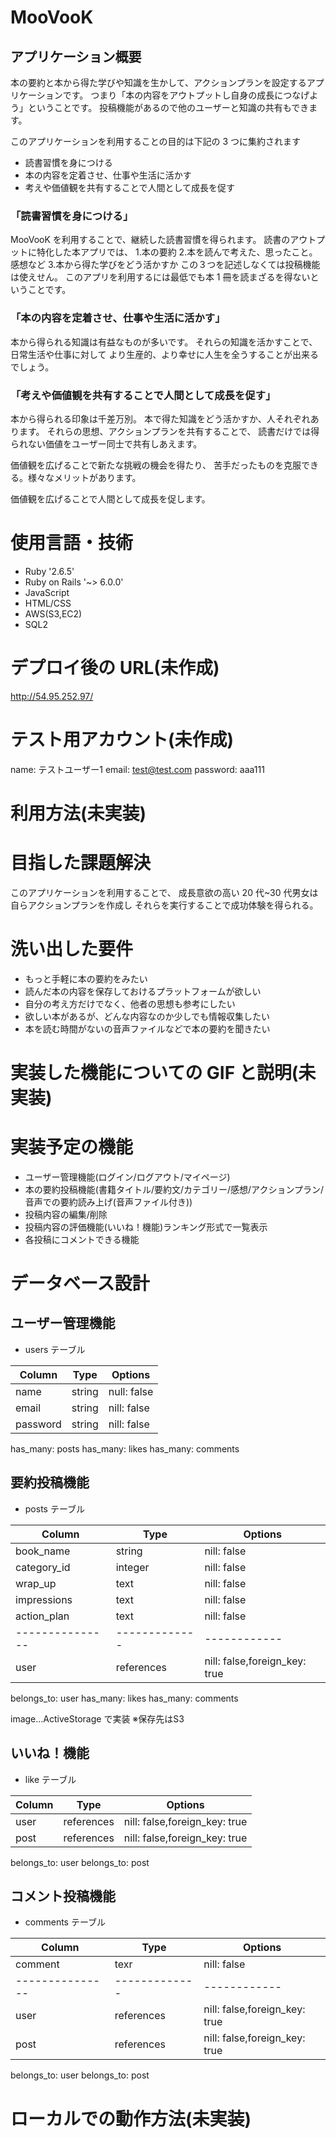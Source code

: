 # MooVooK

## アプリケーション概要

本の要約と本から得た学びや知識を生かして、アクションプランを設定するアプリケーションです。
つまり「本の内容をアウトプットし自身の成長につなげよう」ということです。
投稿機能があるので他のユーザーと知識の共有もできます。

このアプリケーションを利用することの目的は下記の 3 つに集約されます

- 読書習慣を身につける
- 本の内容を定着させ、仕事や生活に活かす
- 考えや価値観を共有することで人間として成長を促す

### 「読書習慣を身につける」

MooVooK を利用することで、継続した読書習慣を得られます。
読書のアウトプットに特化した本アプリでは、 1.本の要約 2.本を読んで考えた、思ったこと。感想など 3.本から得た学びをどう活かすか
この３つを記述しなくては投稿機能は使えせん。
このアプリを利用するには最低でも本 1 冊を読まざるを得ないということです。

### 「本の内容を定着させ、仕事や生活に活かす」

本から得られる知識は有益なものが多いです。
それらの知識を活かすことで、日常生活や仕事に対して
より生産的、より幸せに人生を全うすることが出来るでしょう。

### 「考えや価値観を共有することで人間として成長を促す」

本から得られる印象は千差万別。
本で得た知識をどう活かすか、人それぞれあります。
それらの思想、アクションプランを共有することで、
読書だけでは得られない価値をユーザー同士で共有しあえます。

価値観を広げることで新たな挑戦の機会を得たり、
苦手だったものを克服できる。様々なメリットがあります。

価値観を広げることで人間として成長を促します。

# 使用言語・技術

- Ruby '2.6.5'
- Ruby on Rails '~> 6.0.0'
- JavaScript
- HTML/CSS
- AWS(S3,EC2)
- SQL2


# デプロイ後の URL(未作成)

http://54.95.252.97/

# テスト用アカウント(未作成)

name: テストユーザー1
email: test@test.com
password: aaa111

# 利用方法(未実装)

# 目指した課題解決

このアプリケーションを利用することで、
成長意欲の高い 20 代~30 代男女は自らアクションプランを作成し
それらを実行することで成功体験を得られる。

# 洗い出した要件

- もっと手軽に本の要約をみたい
- 読んだ本の内容を保存しておけるプラットフォームが欲しい
- 自分の考え方だけでなく、他者の思想も参考にしたい
- 欲しい本があるが、どんな内容なのか少しでも情報収集したい
- 本を読む時間がないの音声ファイルなどで本の要約を聞きたい

# 実装した機能についての GIF と説明(未実装)

# 実装予定の機能

- ユーザー管理機能(ログイン/ログアウト/マイページ)
- 本の要約投稿機能(書籍タイトル/要約文/カテゴリー/感想/アクションプラン/音声での要約読み上げ(音声ファイル付き))
- 投稿内容の編集/削除
- 投稿内容の評価機能(いいね！機能)ランキング形式で一覧表示
- 各投稿にコメントできる機能

# データベース設計

## ユーザー管理機能

- users テーブル

| Column   | Type   | Options     |
| -------- | ------ | ----------- |
| name     | string | null: false |
| email    | string | nill: false |
| password | string | nill: false |

has_many: posts
has_many: likes
has_many: comments

## 要約投稿機能

- posts テーブル

| Column          | Type          | Options                       |
| --------------- | ------------- | ----------------------------- |
| book_name       | string        | nill: false                   |
| category_id     | integer       | nill: false                   |
| wrap_up         | text          | nill: false                   |
| impressions     | text          | nill: false                   |
| action_plan     | text          | nill: false                   |
| --------------- | ------------- | ------------                  |
| user            | references    | nill: false,foreign_key: true |

belongs_to: user
has_many: likes
has_many: comments

image...ActiveStorage で実装
※保存先はS3

## いいね！機能

- like テーブル

| Column | Type       | Options                       |
| ------ | ---------- | ----------------------------- |
| user   | references | nill: false,foreign_key: true |
| post   | references | nill: false,foreign_key: true |

belongs_to: user
belongs_to: post

## コメント投稿機能

- comments テーブル

| Column          | Type          | Options                       |
| --------------- | ------------- | ----------------------------- |
| comment         | texr          | nill: false                   |
| --------------- | ------------- | ------------                  |
| user            | references    | nill: false,foreign_key: true |
| post            | references    | nill: false,foreign_key: true |

belongs_to: user
belongs_to: post

# ローカルでの動作方法(未実装)

